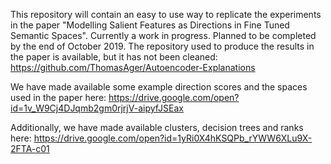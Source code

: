 This repository will contain an easy to use way to replicate the experiments in the paper "Modelling Salient Features as Directions in Fine Tuned Semantic Spaces". Currently a work in progress. Planned to be completed by the end of October 2019.
The repository used to produce the results in the paper is available, but it has not been cleaned: https://github.com/ThomasAger/Autoencoder-Explanations

We have made available some example direction scores and the spaces used in the paper here: https://drive.google.com/open?id=1v_W9Cj4DJqmb2gm0rjrjV-aipyfJSEax

Additionally, we have made available clusters, decision trees and ranks here: https://drive.google.com/open?id=1yRi0X4hKSQPb_rYWW6XLu9X-2FTA-c01
